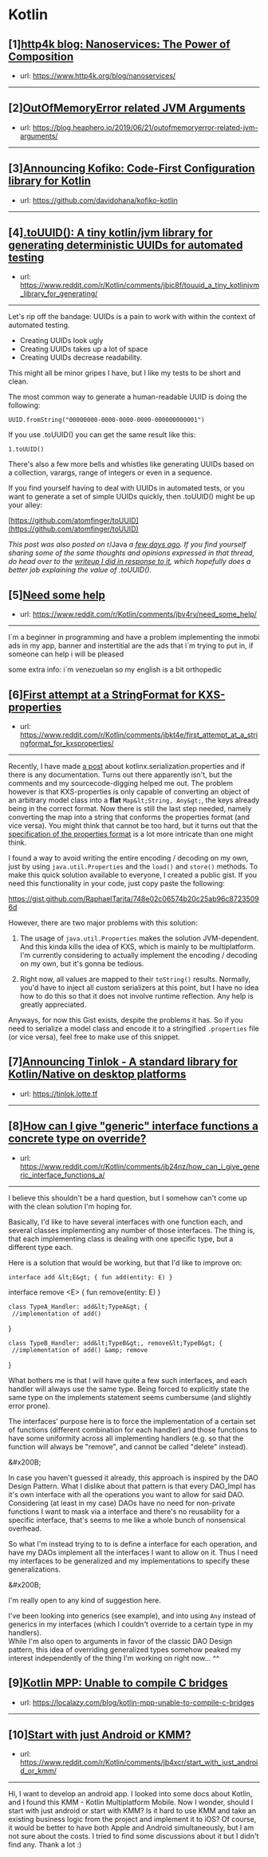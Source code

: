 # Kotlin
## [1][http4k blog: Nanoservices: The Power of Composition](https://www.reddit.com/r/Kotlin/comments/jc8tez/http4k_blog_nanoservices_the_power_of_composition/)
- url: https://www.http4k.org/blog/nanoservices/
---

## [2][OutOfMemoryError related JVM Arguments](https://www.reddit.com/r/Kotlin/comments/jc73ux/outofmemoryerror_related_jvm_arguments/)
- url: https://blog.heaphero.io/2019/06/21/outofmemoryerror-related-jvm-arguments/
---

## [3][Announcing Kofiko: Code-First Configuration library for Kotlin](https://www.reddit.com/r/Kotlin/comments/jbm9b9/announcing_kofiko_codefirst_configuration_library/)
- url: https://github.com/davidohana/kofiko-kotlin
---

## [4][.toUUID(): A tiny kotlin/jvm library for generating deterministic UUIDs for automated testing](https://www.reddit.com/r/Kotlin/comments/jbic8f/touuid_a_tiny_kotlinjvm_library_for_generating/)
- url: https://www.reddit.com/r/Kotlin/comments/jbic8f/touuid_a_tiny_kotlinjvm_library_for_generating/
---
Let's rip off the bandage: UUIDs is a pain to work with within the context of automated testing.

* Creating UUIDs look ugly
* Creating UUIDs takes up a lot of space
* Creating UUIDs decrease readability.

This might all be minor gripes I have, but I like my tests to be short and clean.

The most common way to generate a human-readable UUID is doing the following:

    UUID.fromString("00000000-0000-0000-0000-000000000001")

If you use .toUUID() you can get the same result like this:

    1.toUUID()

There's also a few more bells and whistles like generating UUIDs based on a collection, varargs, range of integers or even in a sequence.

If  you find yourself having to deal with UUIDs in automated tests, or you  want to generate a set of simple UUIDs quickly, then .toUUID() might be  up your alley:

[https://github.com/atomfinger/toUUID](https://github.com/atomfinger/toUUID)

*This post was also posted on* r/Java *a* [*few days ago*](https://www.reddit.com/r/java/comments/j9mv3x/touuid_a_tiny_library_for_generating/)*. If you find yourself sharing some of the same thoughts and opinions expressed in that thread, do head over to the* [*writeup I did in response to it*](https://github.com/atomfinger/toUUID/blob/main/why_touuid.md)*, which hopefully does a better job explaining the value of .toUUID().*
## [5][Need some help](https://www.reddit.com/r/Kotlin/comments/jbv4rv/need_some_help/)
- url: https://www.reddit.com/r/Kotlin/comments/jbv4rv/need_some_help/
---
I´m a beginner in programming and have a problem implementing the inmobi ads in my app, banner and instertitial are the ads that i´m trying to put in,  if someone can help i will be pleased

 some extra info: i´m venezuelan so my english is a bit orthopedic
## [6][First attempt at a StringFormat for KXS-properties](https://www.reddit.com/r/Kotlin/comments/jbkt4e/first_attempt_at_a_stringformat_for_kxsproperties/)
- url: https://www.reddit.com/r/Kotlin/comments/jbkt4e/first_attempt_at_a_stringformat_for_kxsproperties/
---
Recently, I have made [a post](https://www.reddit.com/r/Kotlin/comments/jb1dcm/is_there_any_documentation_for/) about kotlinx.serialization.properties and if there is any documentation. Turns out there apparently isn't, but the comments and my sourcecode-digging helped me out. The problem however is that KXS-properties is only capable of converting an object of an arbitrary model class into a **flat** `Map&lt;String, Any&gt;`, the keys already being in the correct format. Now there is still the last step needed, namely converting the map into a string that conforms the properties format (and vice versa). You might think that cannot be too hard, but it turns out that the [specification of the properties format](https://docs.oracle.com/javase/10/docs/api/java/util/Properties.html#load(java.io.Reader)) is a lot more intricate than one might think.

I found a way to avoid writing the entire encoding / decoding on my own, just by using `java.util.Properties` and the `load()` and `store()` methods. To make this quick solution available to everyone, I created a public gist. If you need this functionality in your code, just copy paste the following:

https://gist.github.com/RaphaelTarita/748e02c06574b20c25ab96c87235096d

However, there are two major problems with this solution:

1. The usage of `java.util.Properties` makes the solution JVM-dependent. And this kinda kills the idea of KXS, which is mainly to be multiplatform. I'm currently considering to actually implement the encoding / decoding on my own, but it's gonna be tedious.

2. Right now, all values are mapped to their `toString()` results. Normally, you'd have to inject all custom serializers at this point, but I have no idea how to do this so that it does not involve runtime reflection. Any help is greatly appreciated.

Anyways, for now this Gist exists, despite the problems it has. So if you need to serialize a model class and encode it to a stringified `.properties` file (or vice versa), feel free to make use of this snippet.
## [7][Announcing Tinlok - A standard library for Kotlin/Native on desktop platforms](https://www.reddit.com/r/Kotlin/comments/jb5uot/announcing_tinlok_a_standard_library_for/)
- url: https://tinlok.lotte.tf
---

## [8][How can I give "generic" interface functions a concrete type on override?](https://www.reddit.com/r/Kotlin/comments/jb24nz/how_can_i_give_generic_interface_functions_a/)
- url: https://www.reddit.com/r/Kotlin/comments/jb24nz/how_can_i_give_generic_interface_functions_a/
---
I believe this shouldn't be a hard question, but I somehow can't come up with the clean solution I'm hoping for.

Basically, I'd like to have several interfaces with one function each, and several classes implementing any number of those interfaces. The thing is, that each implementing class is dealing with one specific type, but a different type each.

Here is a solution that would be working, but that I'd like to improve on:

    interface add &lt;E&gt; { fun add(entity: E) }
    
interface remove &lt;E&gt; { fun remove(entity: E) }
    
    class TypeA_Handler: add&lt;TypeA&gt; {
     //implementation of add()
}
    
    class TypeB_Handler: add&lt;TypeB&gt;, remove&lt;TypeB&gt; {
     //implementation of add() &amp; remove
}

What bothers me is that I will have quite a few such interfaces, and each handler will always use the same type. Being forced to explicitly state the same type on the implements statement seems cumbersume (and slightly error prone).

The interfaces' purpose here is to force the implementation of a certain set of functions (different combination for each handler) and those functions to have some uniformity across all implementing handlers (e.g. so that the function will always be "remove", and cannot be called "delete" instead).

&amp;#x200B;

In case you haven't guessed it already, this approach is inspired by the DAO Design Pattern. What I dislike about that pattern is that every DAO\_Impl has it's own interface with all the operations you want to allow for said DAO. Considering (at least in my case) DAOs have no need for non-private functions I want to mask via a interface and there's no reusability for a specific interface, that's seems to me like a whole bunch of nonsensical overhead.

So what I'm instead trying to to is define a interface for each operation, and have my DAOs implement all the interfaces I want to allow on it. Thus I need my interfaces to be generalized and my implementations to specify these generalizations. 

&amp;#x200B;

I'm really open to any kind of suggestion here. 

I've been looking into generics (see example), and into using `Any` instead of generics in my interfaces (which I couldn't override to a certain type in my handlers).   
While I'm also open to arguments in favor of the classic DAO Design pattern, this idea of overriding generalized types somehow peaked my interest independently of the thing I'm working on right now... \^\^
## [9][Kotlin MPP: Unable to compile C bridges](https://www.reddit.com/r/Kotlin/comments/jb01c9/kotlin_mpp_unable_to_compile_c_bridges/)
- url: https://localazy.com/blog/kotlin-mpp-unable-to-compile-c-bridges
---

## [10][Start with just Android or KMM?](https://www.reddit.com/r/Kotlin/comments/jb4xcr/start_with_just_android_or_kmm/)
- url: https://www.reddit.com/r/Kotlin/comments/jb4xcr/start_with_just_android_or_kmm/
---
Hi, I want to develop an android app. I looked into some docs about Kotlin, and I found this KMM - Kotlin Multiplatform Mobile. Now I wonder, should I start with just android or start with KMM? Is it hard to use KMM and take an existing business logic from the project and implement it to iOS? Of course, it would be better to have both Apple and Android simultaneously, but I am not sure about the costs. I tried to find some discussions about it but I didn't find any. Thank a lot :)
